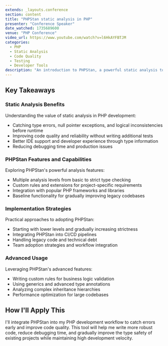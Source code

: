 ```yaml
---
extends: _layouts.conference
section: content
title: "PHPStan static analysis in PHP"
presenter: "Conference Speaker"
date_watched: 1735689600
venue: "PHP Conference"
video_url: https://www.youtube.com/watch?v=l6HkAYFBTJM
categories:
  - PHP
  - Static Analysis
  - Code Quality
  - Testing
  - Developer Tools
description: "An introduction to PHPStan, a powerful static analysis tool for PHP that helps catch bugs and improve code quality without running the code, enhancing development workflow and reducing runtime errors."
---
```


## Key Takeaways

### Static Analysis Benefits

Understanding the value of static analysis in PHP development:

- Catching type errors, null pointer exceptions, and logical inconsistencies before runtime
- Improving code quality and reliability without writing additional tests
- Better IDE support and developer experience through type information
- Reducing debugging time and production issues

### PHPStan Features and Capabilities

Exploring PHPStan's powerful analysis features:

- Multiple analysis levels from basic to strict type checking
- Custom rules and extensions for project-specific requirements
- Integration with popular PHP frameworks and libraries
- Baseline functionality for gradually improving legacy codebases

### Implementation Strategies

Practical approaches to adopting PHPStan:

- Starting with lower levels and gradually increasing strictness
- Integrating PHPStan into CI/CD pipelines
- Handling legacy code and technical debt
- Team adoption strategies and workflow integration

### Advanced Usage

Leveraging PHPStan's advanced features:

- Writing custom rules for business logic validation
- Using generics and advanced type annotations
- Analyzing complex inheritance hierarchies
- Performance optimization for large codebases

## How I'll Apply This

I'll integrate PHPStan into my PHP development workflow to catch errors early and improve code quality. This tool will help me write more robust code, reduce debugging time, and gradually improve the type safety of existing projects while maintaining high development velocity.
